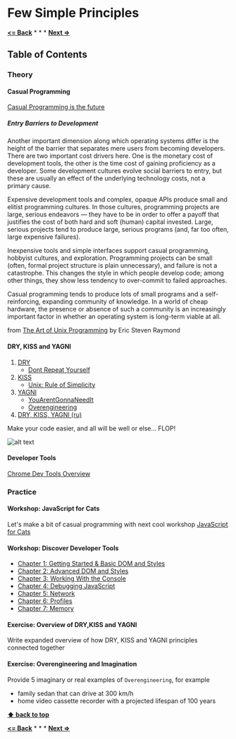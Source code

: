 # Few Simple Principles

**[<= Back](../02-planing-and-time-management/planing-and-time-management.md)**		*	*	*	**[Next =>](../04-tools-for-development/tools-for-development.md)**

## Table of Contents

### Theory

#### Casual Programming

[Casual Programming is the future](http://casualprogramer.blogspot.com/2012/02/casual-programming-is-future.html)

##### Entry Barriers to Development

Another important dimension along which operating systems differ is the height of the barrier that separates mere users from becoming developers. There are two important cost drivers here. One is the monetary cost of development tools, the other is the time cost of gaining proficiency as a developer. Some development cultures evolve social barriers to entry, but these are usually an effect of the underlying technology costs, not a primary cause.

Expensive development tools and complex, opaque APIs produce small and elitist programming cultures. In those cultures, programming projects are large, serious endeavors — they have to be in order to offer a payoff that justifies the cost of both hard and soft (human) capital invested. Large, serious projects tend to produce large, serious programs (and, far too often, large expensive failures).

Inexpensive tools and simple interfaces support casual programming, hobbyist cultures, and exploration. Programming projects can be small (often, formal project structure is plain unnecessary), and failure is not a catastrophe. This changes the style in which people develop code; among other things, they show less tendency to over-commit to failed approaches.

Casual programming tends to produce lots of small programs and a self-reinforcing, expanding community of knowledge. In a world of cheap hardware, the presence or absence of such a community is an increasingly important factor in whether an operating system is long-term viable at all.

from [The Art of Unix Programming](http://www.catb.org/esr/writings/taoup/html/) by Eric Steven Raymond

#### DRY, KISS and YAGNI

1. [DRY](https://en.wikipedia.org/wiki/Don%27t_repeat_yourself)
    * [Dont Repeat Yourself](http://c2.com/cgi/wiki?DontRepeatYourself)
1. [KISS](https://en.wikipedia.org/wiki/KISS_principle)
    * [Unix: Rule of Simplicity](http://www.catb.org/~esr/writings/taoup/html/ch01s06.html#id2877917)
1. [YAGNI](https://en.wikipedia.org/wiki/You_aren%27t_gonna_need_it)
    * [YouArentGonnaNeedIt](http://c2.com/cgi/wiki?YouArentGonnaNeedIt)
    * [Overengineering](https://en.wikipedia.org/wiki/Overengineering)
1. [DRY, KISS, YAGNI (ru)](https://habrahabr.ru/post/144611/)

Make your code easier, and all will be well or else... FLOP!

![alt text](https://camo.githubusercontent.com/743fc5d7209aa5e1fe8c089f174b400bbf49156d/687474703a2f2f61726179652e6e65742f46696c65732f506f7374496d616765732f3374643779302e6a7067 "Flap!")

#### Developer Tools

[Chrome Dev Tools Overview](https://developer.chrome.com/devtools)

### Practice

#### Workshop: JavaScript for Cats

Let's make a bit of casual programming with next cool workshop [JavaScript for Cats](http://jsforcats.com/)

#### Workshop: Discover Developer Tools

* [Chapter 1: Getting Started & Basic DOM and Styles](http://discover-devtools.codeschool.com/chapters/1?locale=en)
* [Chapter 2: Advanced DOM and Styles](http://discover-devtools.codeschool.com/chapters/2?locale=en)
* [Chapter 3: Working With the Console](http://discover-devtools.codeschool.com/chapters/3?locale=en)
* [Chapter 4: Debugging JavaScript](http://discover-devtools.codeschool.com/chapters/4?locale=en)
* [Chapter 5: Network](http://discover-devtools.codeschool.com/chapters/5?locale=en)
* [Chapter 6: Profiles](http://discover-devtools.codeschool.com/chapters/6?locale=en)
* [Chapter 7: Memory](http://discover-devtools.codeschool.com/chapters/7?locale=en)

#### Exercise: Overview of DRY,KISS and YAGNI

Write expanded overview of how DRY, KISS and YAGNI principles connected together

#### Exercise: Overengineering and Imagination

Provide 5 imaginary or real examples of `Overengineering`, for example

* family sedan that can drive at 300 km/h
* home video cassette recorder with a projected lifespan of 100 years


**[⬆ back to top](#table-of-contents)**

**[<= Back](../02-planing-and-time-management/planing-and-time-management.md)**		*	*	*	**[Next =>](../04-tools-for-development/tools-for-development.md)**


